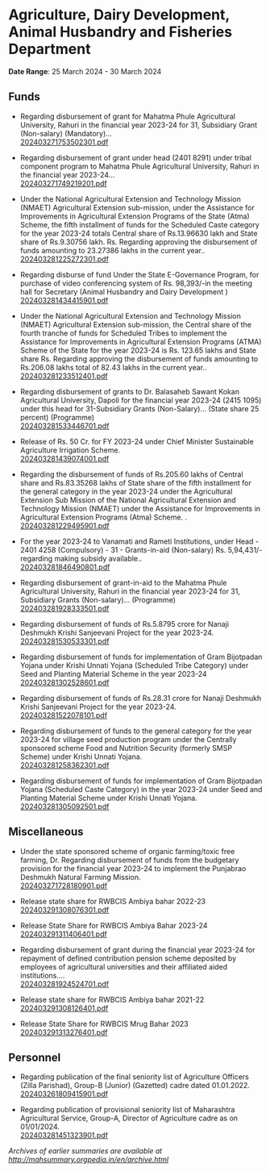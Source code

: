 # Agriculture, Dairy Development, Animal Husbandry and Fisheries Department

**Date Range**: 25 March 2024 - 30 March 2024


## Funds
- Regarding disbursement of grant for Mahatma Phule Agricultural University, Rahuri in the financial year 2023-24 for 31, Subsidiary Grant (Non-salary) (Mandatory)...\
  [202403271753502301.pdf](https://gr.maharashtra.gov.in/Site/Upload/Government%20Resolutions/English/202403271753502301.pdf)

- Regarding disbursement of grant under head (2401 8291) under tribal component program to Mahatma Phule Agricultural University, Rahuri in the financial year 2023-24...\
  [202403271749219201.pdf](https://gr.maharashtra.gov.in/Site/Upload/Government%20Resolutions/English/202403271749219201.pdf)

- Under the National Agricultural Extension and Technology Mission (NMAET) Agricultural Extension sub-mission, under the Assistance for Improvements in Agricultural Extension Programs of the State (Atma) Scheme, the fifth installment of funds for the Scheduled Caste category for the year 2023-24 totals Central share of Rs.13.96630 lakh and State share of Rs.9.30756 lakh. Rs. Regarding approving the disbursement of funds amounting to 23.27386 lakhs in the current year..\
  [202403281225272301.pdf](https://gr.maharashtra.gov.in/Site/Upload/Government%20Resolutions/English/202403281225272301....pdf)

- Regarding disburse of fund Under the State E-Governance Program, for purchase of video conferencing system of Rs. 98,393/-in the meeting hall for  Secretary (Animal Husbandry and Dairy Development )\
  [202403281434415901.pdf](https://gr.maharashtra.gov.in/Site/Upload/Government%20Resolutions/English/202403281434415901....pdf)

- Under the National Agricultural Extension and Technology Mission (NMAET) Agricultural Extension sub-mission, the Central share of the fourth tranche of funds for Scheduled Tribes to implement the Assistance for Improvements in Agricultural Extension Programs (ATMA) Scheme of the State for the year 2023-24 is Rs. 123.65 lakhs and State share Rs. Regarding approving the disbursement of funds amounting to Rs.206.08 lakhs total of 82.43 lakhs in the current year..\
  [202403281233512401.pdf](https://gr.maharashtra.gov.in/Site/Upload/Government%20Resolutions/English/202403281233512401....pdf)

- Regarding disbursement of grants to Dr. Balasaheb Sawant Kokan Agricultural University, Dapoli for the financial year 2023-24 (2415 1095) under this head for 31-Subsidiary Grants (Non-Salary)... (State share 25 percent) (Programme)\
  [202403281533446701.pdf](https://gr.maharashtra.gov.in/Site/Upload/Government%20Resolutions/English/202403281533446701.pdf)

- Release of Rs. 50 Cr. for FY 2023-24 under Chief Minister Sustainable Agriculture Irrigation Scheme.\
  [202403281439074001.pdf](https://gr.maharashtra.gov.in/Site/Upload/Government%20Resolutions/English/202403281439074001.pdf)

- Regarding the disbursement of funds of Rs.205.60 lakhs of Central share and Rs.83.35268 lakhs of State share of the fifth installment for the general category in the year 2023-24 under the Agricultural Extension Sub Mission of the National Agricultural Extension and Technology Mission (NMAET) under the Assistance for Improvements in Agricultural Extension Programs (Atma) Scheme. .\
  [202403281229495901.pdf](https://gr.maharashtra.gov.in/Site/Upload/Government%20Resolutions/English/202403281229495901.pdf)

- For the year 2023-24 to Vanamati and Rameti Institutions, under Head - 2401 4258 (Compulsory) - 31 - Grants-in-aid (Non-salary) Rs. 5,94,431/- regarding making subsidy available..\
  [202403281846490801.pdf](https://gr.maharashtra.gov.in/Site/Upload/Government%20Resolutions/English/202403281846490801.pdf)

- Regarding disbursement of grant-in-aid to the Mahatma Phule Agricultural University, Rahuri in the financial year 2023-24 for 31, Subsidiary Grants (Non-salary)... (Programme)\
  [202403281928333501.pdf](https://gr.maharashtra.gov.in/Site/Upload/Government%20Resolutions/English/202403281928333501.pdf)

- Regarding disbursement of funds of Rs.5.8795 crore for Nanaji Deshmukh Krishi Sanjeevani Project for the year 2023-24.\
  [202403281530533301.pdf](https://gr.maharashtra.gov.in/Site/Upload/Government%20Resolutions/English/202403281530533301.pdf)

- Regarding disbursement of funds for implementation of Gram Bijotpadan Yojana under Krishi Unnati Yojana (Scheduled Tribe Category) under Seed and Planting Material Scheme in the year 2023-24\
  [202403281302528601.pdf](https://gr.maharashtra.gov.in/Site/Upload/Government%20Resolutions/English/202403281302528601.pdf)

- Regarding disbursement of funds of Rs.28.31 crore for Nanaji Deshmukh Krishi Sanjeevani Project for the year 2023-24.\
  [202403281522078101.pdf](https://gr.maharashtra.gov.in/Site/Upload/Government%20Resolutions/English/202403281522078101.pdf)

- Regarding disbursement of funds to the general category for the year 2023-24 for village seed production program under the Centrally sponsored scheme Food and Nutrition Security (formerly SMSP Scheme) under Krishi Unnati Yojana.\
  [202403281258362301.pdf](https://gr.maharashtra.gov.in/Site/Upload/Government%20Resolutions/English/202403281258362301.pdf)

- Regarding disbursement of funds for implementation of Gram Bijotpadan Yojana (Scheduled Caste Category) in the year 2023-24 under Seed and Planting Material Scheme under Krishi Unnati Yojana.\
  [202403281305092501.pdf](https://gr.maharashtra.gov.in/Site/Upload/Government%20Resolutions/English/202403281305092501.pdf)

## Miscellaneous
- Under the state sponsored scheme of organic farming/toxic free farming, Dr. Regarding disbursement of funds from the budgetary provision for the financial year 2023-24 to implement the Punjabrao Deshmukh Natural Farming Mission.\
  [202403271728180901.pdf](https://gr.maharashtra.gov.in/Site/Upload/Government%20Resolutions/English/202403271728180901.pdf)

- Release state share for RWBCIS Ambiya bahar 2022-23\
  [202403291308076301.pdf](https://gr.maharashtra.gov.in/Site/Upload/Government%20Resolutions/English/202403291308076301.pdf)

- Release State Share for RWBCIS Ambiya Bahar 2023-24\
  [202403291311406401.pdf](https://gr.maharashtra.gov.in/Site/Upload/Government%20Resolutions/English/202403291311406401.pdf)

- Regarding disbursement of grant during the financial year 2023-24 for repayment of defined contribution pension scheme deposited by employees of agricultural universities and their affiliated aided institutions....\
  [202403281924524701.pdf](https://gr.maharashtra.gov.in/Site/Upload/Government%20Resolutions/English/202403281924524701.pdf)

- Release state share for RWBCIS Ambiya bahar 2021-22\
  [202403291308126401.pdf](https://gr.maharashtra.gov.in/Site/Upload/Government%20Resolutions/English/202403291308126401.pdf)

- Release State Share for RWBCIS Mrug Bahar 2023\
  [202403291313276401.pdf](https://gr.maharashtra.gov.in/Site/Upload/Government%20Resolutions/English/202403291313276401.pdf)

## Personnel
- Regarding publication of the final seniority list of Agriculture Officers (Zilla Parishad), Group-B (Junior) (Gazetted) cadre dated 01.01.2022.\
  [202403261809415901.pdf](https://gr.maharashtra.gov.in/Site/Upload/Government%20Resolutions/English/202403261809415901.pdf)

- Regarding publication of provisional seniority list of Maharashtra Agricultural Service, Group-A, Director of Agriculture cadre as on 01/01/2024.\
  [202403281451323901.pdf](https://gr.maharashtra.gov.in/Site/Upload/Government%20Resolutions/English/202403281451323901.pdf)


*Archives of earlier summaries are available at http://mahsummary.orgpedia.in/en/archive.html*